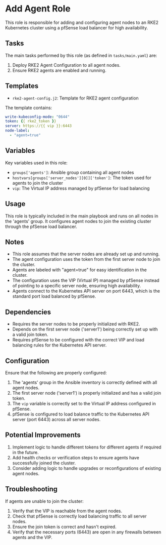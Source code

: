 # Add Agent Role

This role is responsible for adding and configuring agent nodes to an RKE2 Kubernetes cluster using a pfSense load balancer for high availability.

## Tasks

The main tasks performed by this role (as defined in `tasks/main.yaml`) are:

1. Deploy RKE2 Agent Configuration to all agent nodes.
2. Ensure RKE2 agents are enabled and running.

## Templates

- `rke2-agent-config.j2`: Template for RKE2 agent configuration

The template contains:
```yaml
write-kubeconfig-mode: "0644"
token: {{ rke2_token }}
server: https://{{ vip }}:6443
node-label:
  - "agent=true"
```

## Variables

Key variables used in this role:

- `groups['agents']`: Ansible group containing all agent nodes
- `hostvars[groups['server_nodes'][0]]['token']`: The token used for agents to join the cluster
- `vip`: The Virtual IP address managed by pfSense for load balancing

## Usage

This role is typically included in the main playbook and runs on all nodes in the 'agents' group. It configures agent nodes to join the existing cluster through the pfSense load balancer.

## Notes

- This role assumes that the server nodes are already set up and running.
- The agent configuration uses the token from the first server node to join the cluster.
- Agents are labeled with "agent=true" for easy identification in the cluster.
- The configuration uses the VIP (Virtual IP) managed by pfSense instead of pointing to a specific server node, ensuring high availability.
- Agents connect to the Kubernetes API server on port 6443, which is the standard port load balanced by pfSense.

## Dependencies

- Requires the server nodes to be properly initialized with RKE2.
- Depends on the first server node ('server1') being correctly set up with a valid join token.
- Requires pfSense to be configured with the correct VIP and load balancing rules for the Kubernetes API server.

## Configuration

Ensure that the following are properly configured:
1. The 'agents' group in the Ansible inventory is correctly defined with all agent nodes.
2. The first server node ('server1') is properly initialized and has a valid join token.
3. The `vip` variable is correctly set to the Virtual IP address configured in pfSense.
4. pfSense is configured to load balance traffic to the Kubernetes API server (port 6443) across all server nodes.

## Potential Improvements

1. Implement logic to handle different tokens for different agents if required in the future.
2. Add health checks or verification steps to ensure agents have successfully joined the cluster.
3. Consider adding logic to handle upgrades or reconfigurations of existing agent nodes.

## Troubleshooting

If agents are unable to join the cluster:
1. Verify that the VIP is reachable from the agent nodes.
2. Check that pfSense is correctly load balancing traffic to all server nodes.
3. Ensure the join token is correct and hasn't expired.
4. Verify that the necessary ports (6443) are open in any firewalls between agents and the VIP.